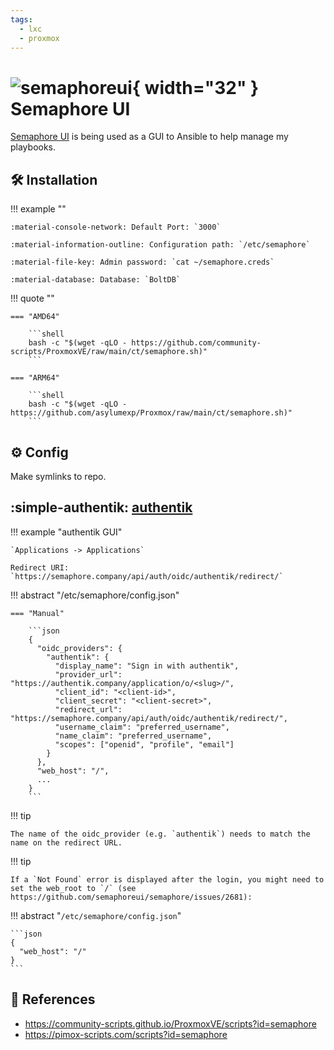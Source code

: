 ```yaml
---
tags:
  - lxc
  - proxmox
---
```

# ![semaphoreui](https://cdn.jsdelivr.net/gh/selfhst/icons/svg/semaphore-ui.svg){ width="32" } Semaphore UI

[Semaphore UI][1] is being used as a GUI to Ansible to help manage my playbooks.

## :hammer_and_wrench: Installation

!!! example ""

    :material-console-network: Default Port: `3000`

    :material-information-outline: Configuration path: `/etc/semaphore`

    :material-file-key: Admin password: `cat ~/semaphore.creds`

    :material-database: Database: `BoltDB`

!!! quote ""

    === "AMD64"

        ```shell
        bash -c "$(wget -qLO - https://github.com/community-scripts/ProxmoxVE/raw/main/ct/semaphore.sh)"
        ```

    === "ARM64"

        ```shell
        bash -c "$(wget -qLO - https://github.com/asylumexp/Proxmox/raw/main/ct/semaphore.sh)"
        ```

## :gear: Config

Make symlinks to repo.

## :simple-authentik: [authentik][2]

!!! example "authentik GUI"

    `Applications -> Applications`

    Redirect URI: `https://semaphore.company/api/auth/oidc/authentik/redirect/`

!!! abstract "/etc/semaphore/config.json"

    === "Manual"

        ```json
        {
          "oidc_providers": {
            "authentik": {
              "display_name": "Sign in with authentik",
              "provider_url": "https://authentik.company/application/o/<slug>/",
              "client_id": "<client-id>",
              "client_secret": "<client-secret>",
              "redirect_url": "https://semaphore.company/api/auth/oidc/authentik/redirect/",
              "username_claim": "preferred_username",
              "name_claim": "preferred_username",
              "scopes": ["openid", "profile", "email"]
            }
          },
          "web_host": "/",
          ...
        }
        ```
!!! tip

    The name of the oidc_provider (e.g. `authentik`) needs to match the name on the redirect URL.

!!! tip

    If a `Not Found` error is displayed after the login, you might need to set the web_root to `/` (see https://github.com/semaphoreui/semaphore/issues/2681):

!!! abstract "`/etc/semaphore/config.json`"

    ```json
    {    
      "web_host": "/"
    }
    ```
    
## :link: References

- <https://community-scripts.github.io/ProxmoxVE/scripts?id=semaphore>
- <https://pimox-scripts.com/scripts?id=semaphore>

[1]: <https://semaphoreui.com/>
[2]: <https://docs.goauthentik.io/integrations/services/semaphore/>
